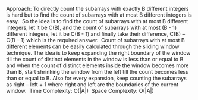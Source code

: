 Approach:
To directly count the subarrays with exactly B different integers is hard but to find the count of subarrays with at most B different integers is easy.
​
So the idea is to find the count of subarrays with at most B different integers, let it be C(B), and the count of subarrays with at most (B - 1) different integers, let it be C(B - 1) and finally take their difference, C(B) – C(B – 1) which is the required answer.
​
Count of subarrays with at most B different elements can be easily calculated through the sliding window technique.
The idea is to keep expanding the right boundary of the window till the count of distinct elements in the window is less than or equal to B and when the count of distinct elements inside the window becomes more than B, start shrinking the window from the left till the count becomes less than or equal to B. Also for every expansion, keep counting the subarrays as right – left + 1 where right and left are the boundaries of the current window.
​
Time Complexity: O(|A|)
​
Space Complexity: O(|A|)